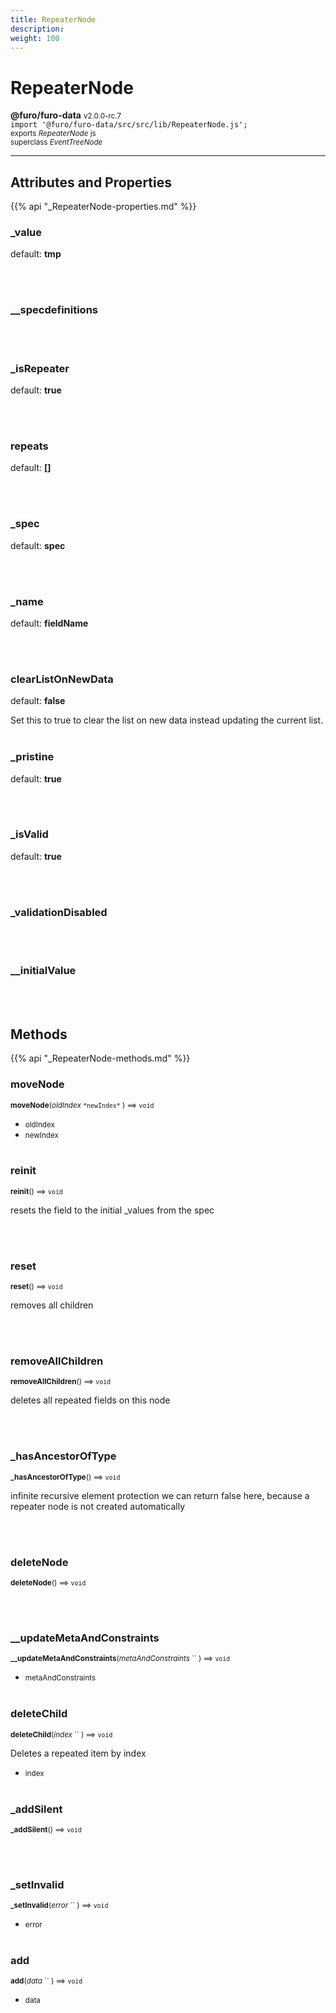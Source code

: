 ```yaml
---
title: RepeaterNode
description: 
weight: 100
---
```


# RepeaterNode

**@furo/furo-data** <small>v2.0.0-rc.7</small>
<br>`import '@furo/furo-data/src/src/lib/RepeaterNode.js';`<small>
<br>exports *RepeaterNode* js
<br>superclass *EventTreeNode*</small>


****



## Attributes and Properties
{{% api "_RepeaterNode-properties.md" %}}









### **_value**
default: **tmp**</small>


<br><br>










### **__specdefinitions**
</small>


<br><br>

### **_isRepeater**
default: **true**</small>


<br><br>

### **repeats**
default: **[]**</small>


<br><br>

### **_spec**
default: **spec**</small>


<br><br>

### **_name**
default: **fieldName**</small>


<br><br>

### **clearListOnNewData**
default: **false**</small>

Set this to true to clear the list on new data instead updating the current list.
<br><br>

### **_pristine**
default: **true**</small>


<br><br>

### **_isValid**
default: **true**</small>


<br><br>

### **_validationDisabled**
</small>


<br><br>

### **__initialValue**
</small>


<br><br>



## Methods
{{% api "_RepeaterNode-methods.md" %}}


### **moveNode**
<small>**moveNode**(*oldIndex* `` *newIndex* `` ) ⟹ `void`</small>



- <small>oldIndex </small>
- <small>newIndex </small>
<br><br>

### **reinit**
<small>**reinit**() ⟹ `void`</small>

resets the field to the initial _values from the spec

<br><br>

### **reset**
<small>**reset**() ⟹ `void`</small>

removes all children

<br><br>

### **removeAllChildren**
<small>**removeAllChildren**() ⟹ `void`</small>

deletes all repeated fields on this node

<br><br>

### **_hasAncestorOfType**
<small>**_hasAncestorOfType**() ⟹ `void`</small>

infinite recursive element protection
we can return false here, because a repeater node is not created automatically

<br><br>

### **deleteNode**
<small>**deleteNode**() ⟹ `void`</small>



<br><br>


### **__updateMetaAndConstraints**
<small>**__updateMetaAndConstraints**(*metaAndConstraints* `` ) ⟹ `void`</small>



- <small>metaAndConstraints </small>
<br><br>





### **deleteChild**
<small>**deleteChild**(*index* `` ) ⟹ `void`</small>

Deletes a repeated item by index

- <small>index </small>
<br><br>

### **_addSilent**
<small>**_addSilent**() ⟹ `void`</small>



<br><br>

### **_setInvalid**
<small>**_setInvalid**(*error* `` ) ⟹ `void`</small>



- <small>error </small>
<br><br>

### **add**
<small>**add**(*data* `` ) ⟹ `void`</small>



- <small>data </small>
<br><br>










